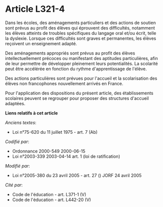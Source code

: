 # Article L321-4

Dans les écoles, des aménagements particuliers et des actions de soutien sont prévus au profit des élèves qui éprouvent des
difficultés, notamment les élèves atteints de troubles spécifiques du langage oral et/ou écrit, telle la dyslexie. Lorsque
ces difficultés sont graves et permanentes, les élèves reçoivent un enseignement adapté.

Des aménagements appropriés sont prévus au profit des élèves intellectuellement précoces ou manifestant des aptitudes
particulières, afin de leur permettre de développer pleinement leurs potentialités. La scolarité peut être accélérée en
fonction du rythme d'apprentissage de l'élève.

Des actions particulières sont prévues pour l'accueil et la scolarisation des élèves non francophones nouvellement arrivés en
France.

Pour l'application des dispositions du présent article, des établissements scolaires peuvent se regrouper pour proposer des
structures d'accueil adaptées.

**Liens relatifs à cet article**

_Anciens textes_:

  - Loi n°75-620 du 11 juillet 1975 - art. 7 (Ab)

_Codifié par_:

  - Ordonnance 2000-549 2000-06-15
  - Loi n°2003-339 2003-04-14 art. 1 (loi de ratification)

_Modifié par_:

  - Loi n°2005-380 du 23 avril 2005 - art. 27 () JORF 24 avril 2005

_Cité par_:

  - Code de l'éducation - art. L371-1 (V)
  - Code de l'éducation - art. L442-20 (V)
